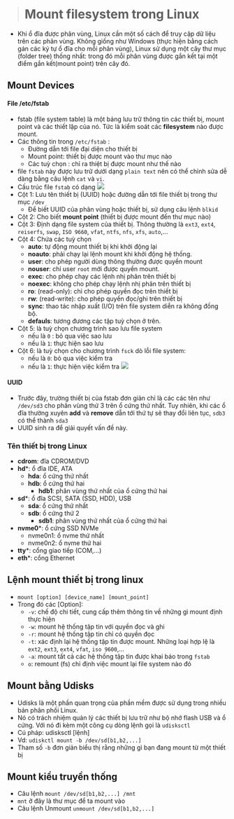 > # Mount filesystem trong Linux
- Khi ổ đĩa được phân vùng, Linux cần một số cách để truy cập dữ liệu trên các phân vùng. Không giống như Windows (thực hiện bằng cách gán các ký tự ổ đĩa cho mỗi phân vùng), Linux sử dụng một cây thư mục (folder tree) thống nhất: trong đó mỗi phân vùng được gắn kết tại một điểm gắn kết(mount point) trên cây đó.
## Mount Devices
#### File /etc/fstab
- fstab (file system table) là một bảng lưu trữ thông tin các thiết bị, mount point và các thiết lập của nó. Tức là kiểm soát các **filesystem** nào được mount.
- Các thông tin trong `/etc/fstab` :
  - Đường dẫn tới file đại diện cho thiết bị
  - Mount point: thiết bị được mount vào thư mục nào
  - Các tuỳ chọn : chỉ ra thiệt bị được mount như thế nào 
- file `fstab` này được lưu trữ dưới dạng `plain text` nên có thể chỉnh sửa dễ dàng bằng câu lệnh `cat`  và `vi`.
- Cấu trúc file `fstab` có dạng
![](https://imgur.com/0Orq4aQ.png)
- Cột 1: Lưu tên thiết bị (UUID) hoặc đường dẫn tới file thiết bị trong thư mục `/dev`
  - Để biết UUID của phân vùng hoặc thiết bị, sử dụng câu lệnh `blkid`
- Cột 2: Cho biết **mount point** (thiết bị được mount đến thư mục nào)
- Cột 3: Định dạng file system của thiết bị. Thông thường là `ext3`, `ext4`, `reiserfs`, `swap`, `ISO 9660`, `vfat`, `ntfs`, `nfs`, `xfs`, `auto`,...
- Cột 4: Chứa các tuỳ chọn
  - **auto**: tự động mount thiết bị khi khởi động lại
  - **noauto**: phải chạy lại lệnh mount khi khởi động hệ thống.
  - **user**: cho phép người dùng thông thường được quyền mount
  -   **nouser**: chỉ user `root` mới được quyền mount.
  -   **exec**: cho phép chạy các lệnh nhị phân trên thiết bị
  -   **noexec**: không cho phép chạy lệnh nhị phân trên thiết bị
  -   **ro**: (read-only): chỉ cho phép quyền đọc trên thiết bị
  -   **rw**: (read-write): cho phép quyền đọc/ghi trên thiết bị
  -   **sync**: thao tác nhập xuất (I/O) trên file system diễn ra không đồng bộ.
  -   **defauls**: tương đương các tập tuỳ chọn ở trên.
- Cột 5: là tuỳ chọn chương trình sao lưu file system
  - nếu là `0` : bỏ qua việc sao lưu
  - nếu là `1`: thực hiện sao lưu
- Cột 6: là tuỳ chọn cho chương trình `fsck` dò lỗi file system:
  - nếu là `0`: bỏ qua việc kiểm tra
  - nếu là `1`: thực hiện việc kiểm tra
![](https://imgur.com/BdqghJ4.png)
#### UUID
- Trước đây, trường thiết bị của fstab đơn giản chỉ là các các tên như `/dev/sd3` cho phân vùng thứ 3 trên ổ cứng thứ nhất. Tuy nhiên, khi các ổ đĩa thường xuyên **add** và **remove** dẫn tới thứ tự sẽ thay đổi liên tục, `sdb3` có thể thành `sda3`
- UUID sinh ra để giải quyết vấn đề này.
### Tên thiết bị trong Linux
- **cdrom**: đĩa CDROM/DVD
- **hd***: ổ đĩa IDE, ATA
  - **hda**: ổ cứng thứ nhất
  - **hdb**: ổ cứng thứ hai
    - **hdb1**: phân vùng thứ nhất của ổ cứng thứ hai
- **sd***: ổ đĩa SCSI, SATA (SSD, HDD), USB
  - **sda**: ổ cứng thứ nhất
  - **sdb**: ổ cứng thứ 2
    - **sdb1**: phân vùng thứ nhất của ổ cứng thứ hai
- **nvme0***: ổ cứng SSD NVMe
  - nvme0n1: ổ nvme thứ nhất
  - nvme0n2: ổ nvme thứ hai
- **tty***: cổng giao tiếp (COM,...)
- **eth***: cổng Ethernet
## Lệnh mount thiết bị trong linux
- `mount [option] [device_name] [mount_point]`
- Trong đó các [Option]:
  - `-v`: chế độ chi tiết, cung cấp thêm thông tin về những gì mount định thực hiện
  - `-w`: mount hệ thống tập tin với quyền đọc và ghi
  - `-r`: mount hệ thống tập tin chỉ có quyền đọc
  - `-t`: xác định lại hệ thống tập tin được mount. Những loại hợp lệ là `ext2`, `ext3`, `ext4`, `vfat`, `iso 9600`,...
  - `-a`: mount tất cả các hệ thống tập tin được khai báo trong `fstab`
  - `o`: remount (fs) chỉ định việc mount lại file system nào đó
## Mount bằng Udisks
- Udisks là một phần quan trọng của phần mềm được sử dụng trong nhiều bản phân phối Linux.
- Nó có trách nhiệm quản lý các thiết bị lưu trữ như bộ nhớ flash USB và ổ cứng. Với nó đi kèm một công cụ dòng lệnh gọi là `udisksctl` 
- Cú pháp: udisksctl [lệnh]
- Vd: `udiskctl mount -b /dev/sd[b1,b2,...]`
- Tham số `-b` đơn giản biểu thị rằng những gì bạn đang mount từ một thiết bị
## Mount kiểu truyền thống
- Câu lệnh `mount /dev/sd[b1,b2,...] /mnt`
- `mnt` ở đây là thư mục để ta mount vào
- Câu lệnh Unmount `unmount /dev/sd[b1,b2,...]`
